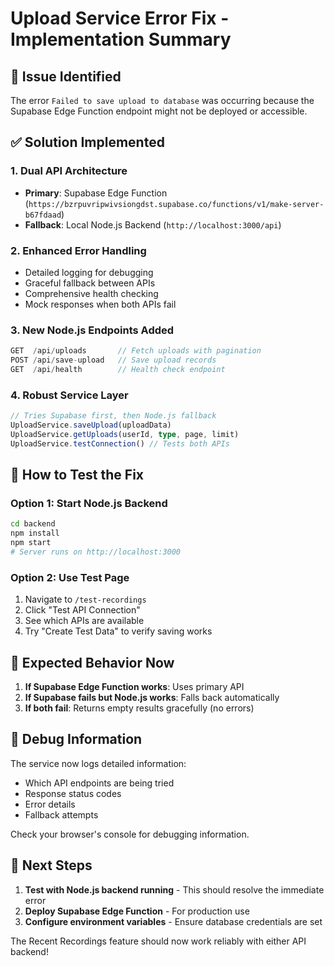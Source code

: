 # Upload Service Error Fix - Implementation Summary

## 🐛 **Issue Identified**
The error `Failed to save upload to database` was occurring because the Supabase Edge Function endpoint might not be deployed or accessible.

## ✅ **Solution Implemented**

### **1. Dual API Architecture**
- **Primary**: Supabase Edge Function (`https://bzrpuvripwivsiongdst.supabase.co/functions/v1/make-server-b67fdaad`)
- **Fallback**: Local Node.js Backend (`http://localhost:3000/api`)

### **2. Enhanced Error Handling**
- Detailed logging for debugging
- Graceful fallback between APIs
- Comprehensive health checking
- Mock responses when both APIs fail

### **3. New Node.js Endpoints Added**
```javascript
GET  /api/uploads       // Fetch uploads with pagination
POST /api/save-upload   // Save upload records
GET  /api/health        // Health check endpoint
```

### **4. Robust Service Layer**
```typescript
// Tries Supabase first, then Node.js fallback
UploadService.saveUpload(uploadData)
UploadService.getUploads(userId, type, page, limit)
UploadService.testConnection() // Tests both APIs
```

## 🔧 **How to Test the Fix**

### **Option 1: Start Node.js Backend**
```bash
cd backend
npm install
npm start
# Server runs on http://localhost:3000
```

### **Option 2: Use Test Page**
1. Navigate to `/test-recordings`
2. Click "Test API Connection"
3. See which APIs are available
4. Try "Create Test Data" to verify saving works

## 🎯 **Expected Behavior Now**

1. **If Supabase Edge Function works**: Uses primary API
2. **If Supabase fails but Node.js works**: Falls back automatically
3. **If both fail**: Returns empty results gracefully (no errors)

## 📝 **Debug Information**

The service now logs detailed information:
- Which API endpoints are being tried
- Response status codes
- Error details
- Fallback attempts

Check your browser's console for debugging information.

## 🚀 **Next Steps**

1. **Test with Node.js backend running** - This should resolve the immediate error
2. **Deploy Supabase Edge Function** - For production use
3. **Configure environment variables** - Ensure database credentials are set

The Recent Recordings feature should now work reliably with either API backend!